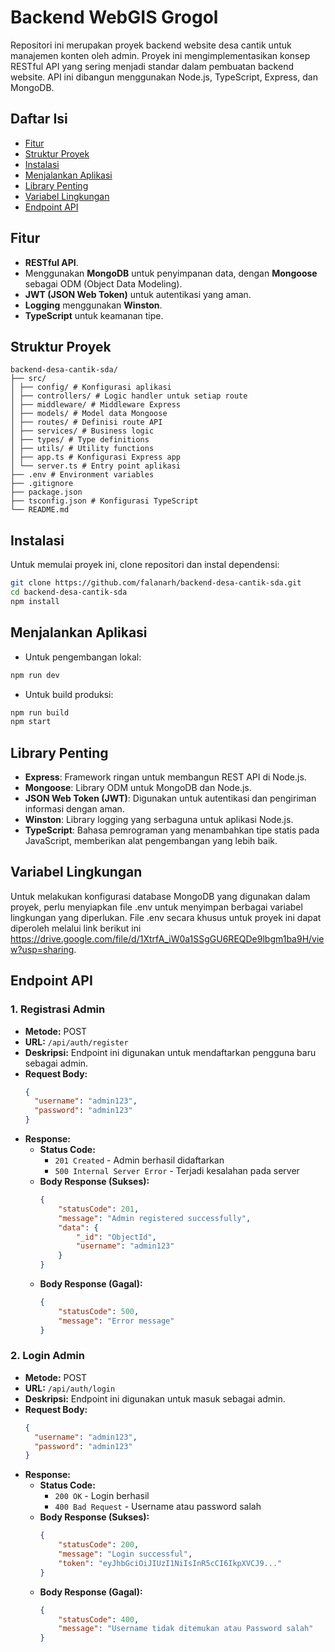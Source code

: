 # Backend WebGIS Grogol

Repositori ini merupakan proyek backend website desa cantik untuk manajemen konten oleh admin. Proyek ini mengimplementasikan konsep RESTful API yang sering menjadi standar dalam pembuatan backend website. API ini dibangun menggunakan Node.js, TypeScript, Express, dan MongoDB.

## Daftar Isi

- [Fitur](#fitur)
- [Struktur Proyek](#struktur-proyek)
- [Instalasi](#instalasi)
- [Menjalankan Aplikasi](#menjalankan-aplikasi)
- [Library Penting](#library-penting)
- [Variabel Lingkungan](#variabel-lingkungan)
- [Endpoint API](#endpoint-api)

## Fitur

- **RESTful API**.
- Menggunakan **MongoDB** untuk penyimpanan data, dengan **Mongoose** sebagai ODM (Object Data Modeling).
- **JWT (JSON Web Token)** untuk autentikasi yang aman.
- **Logging** menggunakan **Winston**.
- **TypeScript** untuk keamanan tipe.

## Struktur Proyek

```
backend-desa-cantik-sda/
├── src/
│ ├── config/ # Konfigurasi aplikasi
│ ├── controllers/ # Logic handler untuk setiap route
│ ├── middleware/ # Middleware Express
│ ├── models/ # Model data Mongoose
│ ├── routes/ # Definisi route API
│ ├── services/ # Business logic
│ ├── types/ # Type definitions
│ ├── utils/ # Utility functions
│ ├── app.ts # Konfigurasi Express app
│ └── server.ts # Entry point aplikasi
├── .env # Environment variables
├── .gitignore
├── package.json
├── tsconfig.json # Konfigurasi TypeScript
└── README.md
```

## Instalasi

Untuk memulai proyek ini, clone repositori dan instal dependensi:

```bash
git clone https://github.com/falanarh/backend-desa-cantik-sda.git
cd backend-desa-cantik-sda
npm install
```

## Menjalankan Aplikasi

* Untuk pengembangan lokal:

```bash
npm run dev
```
* Untuk build produksi:
```bash
npm run build
npm start
```

## Library Penting

- **Express**: Framework ringan untuk membangun REST API di Node.js.
- **Mongoose**: Library ODM untuk MongoDB dan Node.js.
- **JSON Web Token (JWT)**: Digunakan untuk autentikasi dan pengiriman informasi dengan aman.
- **Winston**: Library logging yang serbaguna untuk aplikasi Node.js.
- **TypeScript**: Bahasa pemrograman yang menambahkan tipe statis pada JavaScript, memberikan alat pengembangan yang lebih baik.

## Variabel Lingkungan

Untuk melakukan konfigurasi database MongoDB yang digunakan dalam proyek, perlu menyiapkan file .env untuk menyimpan berbagai variabel lingkungan yang diperlukan. File .env secara khusus untuk proyek ini dapat diperoleh melalui link berikut ini https://drive.google.com/file/d/1XtrfA_iW0a1SSgGU6REQDe9lbgm1ba9H/view?usp=sharing.

## Endpoint API

### 1. Registrasi Admin

* **Metode:** POST
* **URL:** `/api/auth/register`
* **Deskripsi:** Endpoint ini digunakan untuk mendaftarkan pengguna baru sebagai admin.
* **Request Body:**
  ```json
  {
    "username": "admin123",
    "password": "admin123"
  }
  ```
* **Response:**
  * **Status Code:**
    * `201 Created` - Admin berhasil didaftarkan
    * `500 Internal Server Error` - Terjadi kesalahan pada server
  * **Body Response (Sukses):**
    ```json
    {
        "statusCode": 201,
        "message": "Admin registered successfully",
        "data": {
            "_id": "ObjectId",
            "username": "admin123"
        }
    }
    ```
  * **Body Response (Gagal):**
    ```json
    {
        "statusCode": 500,
        "message": "Error message"
    }
    ```
### 2. Login Admin

* **Metode:** POST
* **URL:** `/api/auth/login`
* **Deskripsi:** Endpoint ini digunakan untuk masuk sebagai admin.
* **Request Body:**
  ```json
  {
    "username": "admin123",
    "password": "admin123"
  }
  ```
* **Response:**
  * **Status Code:**
    * `200 OK` - Login berhasil
    * `400 Bad Request` - Username atau password salah
  * **Body Response (Sukses):**
    ```json
    {
        "statusCode": 200,
        "message": "Login successful",
        "token": "eyJhbGciOiJIUzI1NiIsInR5cCI6IkpXVCJ9..."
    }
    ```
  * **Body Response (Gagal):**
    ```json
    {
        "statusCode": 400,
        "message": "Username tidak ditemukan atau Password salah"
    }
    ```